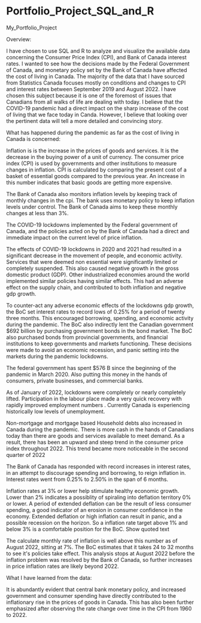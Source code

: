 # Portfolio_Project_SQL_and_R
My_Portfolio_Project

Overview:

I have chosen to use SQL and R to analyze and visualize the available data concerning the Consumer Price Index (CPI), and Bank of Canada interest rates. I wanted to see how the decisions made by the Federal Government of Canada, and monetary policy set by the Bank of Canada have affected the cost of living in Canada. The majority of the data that I have sourced from Statistics Canada focuses mostly on conditions and changes to CPI and interest rates between September 2019 and August 2022. I have chosen this subject because it is one of the foremost of issues that Canadians from all walks of life are dealing with today. I believe that the COVID-19 pandemic had a direct impact on the sharp increase of the cost of living that we face today in Canda. However, I believe that looking over the pertinent data will tell a more detailed and convincing story.



What has happened during the pandemic as far as the cost of living in Canada is concerned:

Inflation is is the increase in the prices of goods and services. It is the decrease in the buying power of a unit of currency. The consumer price index (CPI) is used by governments and other institutions to measure changes in inflation. CPI is calculated by comparing the present cost of a basket of essential goods compared to the previous year. An increase in this number indicates that basic goods are getting more expensive.

The Bank of Canada also monitors inflation levels by keeping track of monthly changes in the cpi. The bank uses monetary policy to keep inflation levels under control. The Bank of Canada aims to keep these monthly changes at less than 3%. 

The COVID-19 lockdowns implemented by the Federal government of Canada, and the policies acted on by the Bank of Canada had a direct and immediate impact on the current level of price inflation. 

The effects of COVID-19 lockdowns in 2020 and 2021 had resulted in a significant decrease in the movement of people, and economic activity. Services that were deemed non essential were significantly limited or completely suspended. This also caused negative growth in the gross domestic product (GDP). Other industrialized economies around the world implemented similar policies having similar effects. This had an adverse effect on the supply chain, and contributed to both inflation and negative gdp growth. 

To counter-act any adverse economic effects of the lockdowns gdp growth, the BoC set interest rates to record lows of 0.25% for a period of twenty three months. This encouraged borrowing, spending, and economic activity during the pandemic. The BoC also indirectly lent the Canadian government $692 billion by purchasing government bonds in the bond market. The BoC also purchased bonds from provincial governments, and financial institutions to keep governments and markets functioning. These decisions were made to avoid an economic recession, and panic setting into the markets during the pandemic lockdowns.

The federal government has spent $576 B since the beginning of the pandemic in March 2020. Also putting this money in the hands of consumers, private businesses, and commercial banks. 
 
As of January of 2022, lockdowns were completely or nearly completely lifted. Participation in the labour place made a very quick recovery with rapidly improved employment numbers . Currently Canada is experiencing historically low levels of unemployment.

Non-mortgage and mortgage based Household debts also increased in Canada during the pandemic. There is more cash in the hands of Canadians today than there are goods and services available to meet demand. As a result, there has been an upward and steep trend in the consumer price index throughout 2022. This trend became more noticeable in the second quarter of 2022

The Bank of Canada has responded with record increases in interest rates, in an attempt to discourage spending and borrowing, to reign inflation in. Interest rates went from 0.25% to 2.50% in the span of 6 months. 

Inflation rates at 3% or lower help stimulate healthy economic growth. Lower than 2% indicates a possiblity of spiraling into deflation territory 0% or lower. A period of extended deflation can be the result of less consumer spending, a good indicator of an erosion in consumer confidence in the economy. Extended deflation or high inflation can result in panic, and a possible recession on the horizon. So a inflation rate target above 1% and below 3% is a comfortable position for the BoC.
Show quoted text

The calculate monthly rate of inflation is well above this number as of August 2022, sitting at 7%. The BoC estimates that it takes 24 to 32 months to see it's policies take effect. This analysis stops at August 2022 before the inflation problem was resolved by the Bank of Canada, so further increases in price inflation rates are likely beyond 2022. 



What I have learned from the data:

It is abundantly evident that central bank monetary policy, and increased government and consumer spending have directly contributed to the inflationary rise in the prices of goods in Canada. This has also been further emphasized after observing the rate change over time in the CPI from 1960 to 2022. 
